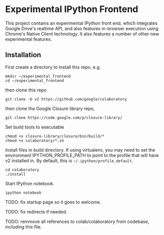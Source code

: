 # Experimental IPython Frontend
This project contains an experimental IPython front end, which
integrates Google Drive's realtime API, and also features in-browser
execution using Chrome's Native Client technology.  It also features
a number of other new experimental features.

## Installation
First create a directory to install this repo, e.g.
```
mkdir ~/experimental_frontend
cd ~/experimental_frontend
```

then clone this repo
```
git clone -b v2 https://github.com/google/colaboratory
```

then clone the Google Closure library repo,
```
git clone https://code.google.com/p/closure-library/
```
 
Set build tools to executable
```
chmod +x closure-library/closure/bin/build/*
chmod +x colaboratory/*.sh
```

Install files in build directory.  If using virtualenv, you may need to set
the environment IPYTHON_PROFILE_PATH to point to the profile that will have
v2 installed in.  By default, this is ```~/.ipython/profile_default```.
```
cd colaboratory
./install
```

Start IPython notebook.
```
ipython notebook
```

TODO: fix startup page so it goes to welcome.

TODO: fix redirects if needed.

TODO: remmove all references to colab/colaboratory from codebase, including this file.
